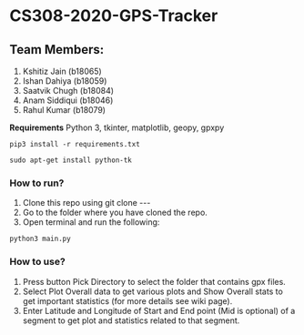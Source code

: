 # CS308-2020-GPS-Tracker
## Team Members:
  1) Kshitiz Jain (b18065)
  2) Ishan Dahiya (b18059)
  3) Saatvik Chugh (b18084)
  4) Anam Siddiqui (b18046)
  5) Rahul Kumar (b18079)
  
**Requirements**
Python 3,
tkinter,
matplotlib,
geopy,
gpxpy
```
pip3 install -r requirements.txt

```
```
sudo apt-get install python-tk
```


### How to run?

1) Clone this repo using git clone --- 
2) Go to the folder where you have cloned the repo.
3) Open terminal and run the following:
```
python3 main.py
```


### How to use?

1) Press button Pick Directory to select the folder that contains gpx files.
2) Select Plot Overall data to get various plots and Show Overall stats to get important statistics (for more details see wiki page).
3) Enter Latitude and Longitude of Start and End point (Mid is optional) of a segment to get plot and statistics related to that segment.
